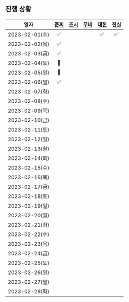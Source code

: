 ## 진행 상황

|      일자      | [준찌](https://github.com/juunzzi) | [조시](https://github.com/hyunrrr) | [무비](https://github.com/byhhh2) | [대헌](https://github.com/asiloveyou) | [진실](https://github.com/kauthenticity) |
| :------------: | :--------------------------------: | :--------------------------------: | :-------------------------------: | :-----------------------------------: | :--------------------------------------: |
| 2023-02-01(수) |                ✅                  |                                    |                                |                ✅                       |                      ✅                    |
| 2023-02-02(목) |                ✅                  |                                    |                                 |                                     |                                          |
| 2023-02-03(금) |                ✅                  |                                    |                                 |                                       |                                          |
| 2023-02-04(토) |                🐶                  |                                    |                                 |                                       |                                          |
| 2023-02-05(일) |                🐶                  |                                    |                                 |                                       |                                          |
| 2023-02-06(월) |                ✅                  |                                    |                                 |                                       |                                          |
| 2023-02-07(화) |                                  |                                    |                                 |                                       |                                          |
| 2023-02-08(수) |                                  |                                    |                                 |                                       |                                          |
| 2023-02-09(목) |                                  |                                    |                                 |                                       |                                          |
| 2023-02-10(금) |                                  |                                    |                                 |                                       |                                          |
| 2023-02-11(토) |                                  |                                    |                                 |                                       |                                          |
| 2023-02-12(일) |                                  |                                    |                                   |                                       |                                          |
| 2023-02-13(월) |                                    |                                    |                                   |                                       |                                          |
| 2023-02-14(화) |                                    |                                    |                                   |                                       |                                          |
| 2023-02-15(수) |                                    |                                    |                                   |                                       |                                          |
| 2023-02-16(목) |                                    |                                    |                                   |                                       |                                          |
| 2023-02-17(금) |                                    |                                    |                                   |                                       |                                          |
| 2023-02-18(토) |                                    |                                    |                                   |                                       |                                          |
| 2023-02-19(일) |                                    |                                    |                                   |                                       |                                          |
| 2023-02-20(월) |                                    |                                    |                                   |                                       |                                          |
| 2023-02-21(화) |                                    |                                    |                                   |                                       |                                          |
| 2023-02-22(수) |                                    |                                    |                                   |                                       |                                          |
| 2023-02-23(목) |                                    |                                    |                                   |                                       |                                          |
| 2023-02-24(금) |                                    |                                    |                                   |                                       |                                          |
| 2023-02-25(토) |                                    |                                    |                                   |                                       |                                          |
| 2023-02-26(일) |                                    |                                    |                                   |                                       |                                          |
| 2023-02-27(월) |                                    |                                    |                                   |                                       |                                          |
| 2023-02-28(화) |                                    |                                    |                                   |                                       |                                          |
